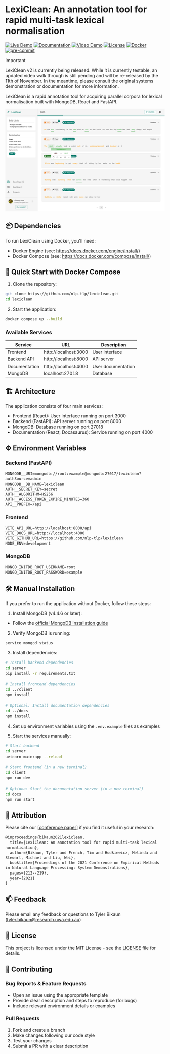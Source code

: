 # LexiClean: An annotation tool for rapid multi-task lexical normalisation

[![Live Demo](https://img.shields.io/badge/-Live%20Demo-brightgreen?style=flat&logo=firefoxbrowser&logoColor=white)](https://lexiclean.tech)
[![Documentation](https://img.shields.io/badge/-Documentation-blue?style=flat&logo=github&logoColor=white)](https://docs.lexiclean.tech)
[![Video Demo](https://img.shields.io/badge/-Video%20Demo-red?style=flat&logo=youtube&logoColor=white)](https://youtu.be/P7_ooKrQPDU)
[![License](https://img.shields.io/badge/license-MIT-blue.svg)](https://opensource.org/licenses/MIT)
[![Docker](https://img.shields.io/badge/docker-supported-brightgreen.svg)](https://www.docker.com/)
[![pre-commit](https://img.shields.io/badge/pre--commit-enabled-brightgreen?logo=pre-commit)](https://github.com/pre-commit/pre-commit)


> [!IMPORTANT]
> LexiClean v2 is currently being released. While it is currently testable, an updated video walk through is still pending and will be re-released by the 11th of November. In the meantime, please consult the original systems demonstration or documentation for more information.

LexiClean is a rapid annotation tool for acquiring parallel corpora for lexical normalisation built with MongoDB, React and FastAPI.

![Annotation Interface](./client/public/static/annotation_interface_light.png)

## 📦 Dependencies
To run LexiClean using Docker, you'll need:

- Docker Engine (see: https://docs.docker.com/engine/install/)
- Docker Compose (see: https://docs.docker.com/compose/install/)

## 🚀 Quick Start with Docker Compose

1. Clone the repository:

```bash
git clone https://github.com/nlp-tlp/lexiclean.git
cd lexiclean
```

2. Start the application:
```bash
docker compose up --build
```

### Available Services
| Service       | URL                   | Description        |
| ------------- | --------------------- | ------------------ |
| Frontend      | http://localhost:3000 | User interface     |
| Backend API   | http://localhost:8000 | API server         |
| Documentation | http://localhost:4000 | User documentation |
| MongoDB       | localhost:27018       | Database           |

## 🏗️ Architecture
The application consists of four main services:

- Frontend (React): User interface running on port 3000
- Backend (FastAPI): API server running on port 8000
- MongoDB: Database running on port 27018
- Documentation (React, Docasaurus): Service running on port 4000

## ⚙️ Environment Variables

### Backend (FastAPI)
```env
MONGODB__URI=mongodb://root:example@mongodb:27017/lexiclean?authSource=admin
MONGODB__DB_NAME=lexiclean
AUTH__SECRET_KEY=secret
AUTH__ALGORITHM=HS256
AUTH__ACCESS_TOKEN_EXPIRE_MINUTES=360
API__PREFIX=/api
```

### Frontend
```env
VITE_API_URL=http://localhost:8000/api
VITE_DOCS_URL=http://localhost:4000
VITE_GITHUB_URL=https://github.com/nlp-tlp/lexiclean
NODE_ENV=development
```

### MongoDB

```env
MONGO_INITDB_ROOT_USERNAME=root
MONGO_INITDB_ROOT_PASSWORD=example
```

## 🛠️ Manual Installation

If you prefer to run the application without Docker, follow these steps:

1. Install MongoDB (v4.4.6 or later):
  - Follow the [official MongoDB installation guide](https://docs.mongodb.com/manual/installation/)
2. Verify MongoDB is running:
```bash
service mongod status
```

3. Install dependencies:
```bash
# Install backend dependencies
cd server
pip install -r requirements.txt

# Install frontend dependencies
cd ../client
npm install

# Optional: Install documentation dependencies
cd ../docs
npm install
```

4. Set up environment variables using the `.env.example` files as examples

5. Start the services manually:
```bash
# Start backend
cd server
uvicorn main:app --reload

# Start frontend (in a new terminal)
cd client
npm run dev

# Optiona: Start the documentation server (in a new terminal)
cd docs
npm run start
```

## 📝 Attribution
Please cite our [[conference paper]](https://aclanthology.org/2021.emnlp-demo.25/) if you find it useful in your research:
```
@inproceedings{bikaun2021lexiclean,
  title={LexiClean: An annotation tool for rapid multi-task lexical normalisation},
  author={Bikaun, Tyler and French, Tim and Hodkiewicz, Melinda and Stewart, Michael and Liu, Wei},
  booktitle={Proceedings of the 2021 Conference on Empirical Methods in Natural Language Processing: System Demonstrations},
  pages={212--219},
  year={2021}
}
```

## 📫 Feedback
Please email any feedback or questions to Tyler Bikaun (tyler.bikaun@research.uwa.edu.au)

## 📄 License

This project is licensed under the MIT License - see the [LICENSE](LICENSE) file for details.

## 🤝 Contributing

### Bug Reports & Feature Requests
- Open an issue using the appropriate template
- Provide clear description and steps to reproduce (for bugs)
- Include relevant environment details or examples

### Pull Requests
1. Fork and create a branch
2. Make changes following our code style
3. Test your changes
4. Submit a PR with a clear description
